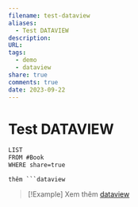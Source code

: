 ```yaml
---
filename: test-dataview
aliases:
  - Test DATAVIEW
description: 
URL: 
tags:
  - demo
  - dataview
share: true
comments: true
date: 2023-09-22
---
```

# Test DATAVIEW

```md
LIST
FROM #Book 
WHERE share=true
```

`thêm ```dataview`


> [!Example] Xem thêm
> [dataview](./dataview.md)

